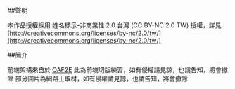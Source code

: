 ##聲明  

本作品授權採用 姓名標示-非商業性 2.0 台灣 (CC BY-NC 2.0 TW) 授權，詳見 [http://creativecommons.org/licenses/by-nc/2.0/tw/](http://creativecommons.org/licenses/by-nc/2.0/tw/)


##簡介  

前端架構來自於 [OAF2E](https://github.com/comdan66/oaf2e)
此為前端切版練習，如有侵權請見諒，也請告知，將會撤除
部分圖片為網路上取材，如有侵權請見諒，也請告知，將會撤除


